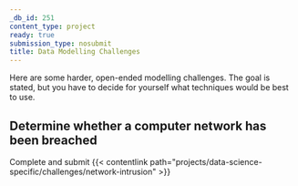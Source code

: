 ```yaml
---
_db_id: 251
content_type: project
ready: true
submission_type: nosubmit
title: Data Modelling Challenges
---
```


Here are some harder, open-ended modelling challenges. The goal is stated, but you have to decide
for yourself what techniques would be best to use.

## Determine whether a computer network has been breached

Complete and submit {{< contentlink path="projects/data-science-specific/challenges/network-intrusion" >}}